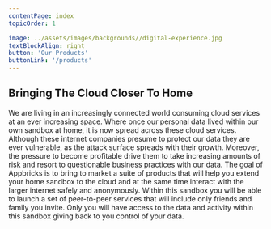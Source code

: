 ```yaml
---
contentPage: index
topicOrder: 1

image: ../assets/images/backgrounds//digital-experience.jpg
textBlockAlign: right
button: 'Our Products'
buttonLink: '/products'
---
```


## Bringing The Cloud Closer To Home

We are living in an increasingly connected world consuming cloud services at an ever increasing space. Where once our personal data lived within our own sandbox at home, it is now spread across these cloud services. Although these internet companies presume to protect our data they are ever vulnerable, as the attack surface spreads with their growth. Moreover, the pressure to become profitable drive them to take increasing amounts of risk and resort to questionable business practices with our data. The goal of Appbricks is to bring to market a suite of products that will help you extend your home sandbox to the cloud and at the same time interact with the larger internet safely and anonymously. Within this sandbox you will be able to launch a set of peer-to-peer services that will include only friends and family you invite. Only you will have access to the data and activity within this sandbox giving back to you control of your data.
